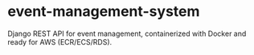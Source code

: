# event-management-system
Django REST API for event management, containerized with Docker and ready for AWS (ECR/ECS/RDS).
